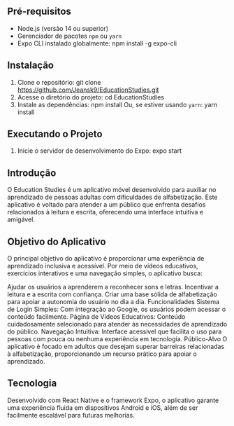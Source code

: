 
## Pré-requisitos <br>
- Node.js (versão 14 ou superior)
- Gerenciador de pacotes `npm` ou `yarn`
- Expo CLI instalado globalmente:
npm install -g expo-cli

## Instalação <br>
1. Clone o repositório:
git clone https://github.com/Jeansk9/EducationStudies.git
2. Acesse o diretório do projeto:
cd EducationStudies
3. Instale as dependências:
npm install
Ou, se estiver usando `yarn`:
yarn install
## Executando o Projeto <br>
1. Inicie o servidor de desenvolvimento do Expo:
expo start



## Introdução <br>
O Education Studies é um aplicativo móvel desenvolvido para auxiliar no aprendizado de pessoas adultas com dificuldades de alfabetização. Este aplicativo é voltado para atender a um público que enfrenta desafios relacionados à leitura e escrita, oferecendo uma interface intuitiva e amigável.

## Objetivo do Aplicativo <br>
O principal objetivo do aplicativo é proporcionar uma experiência de aprendizado inclusiva e acessível. Por meio de vídeos educativos, exercícios interativos e uma navegação simples, o aplicativo busca:

Ajudar os usuários a aprenderem a reconhecer sons e letras.
Incentivar a leitura e a escrita com confiança.
Criar uma base sólida de alfabetização para apoiar a autonomia do usuário no dia a dia.
Funcionalidades
Sistema de Login Simples: Com integração ao Google, os usuários podem acessar o conteúdo facilmente.
Página de Vídeos Educativos: Conteúdo cuidadosamente selecionado para atender às necessidades de aprendizado do público.
Navegação Intuitiva: Interface acessível que facilita o uso para pessoas com pouca ou nenhuma experiência em tecnologia.
Público-Alvo
O aplicativo é focado em adultos que desejam superar barreiras relacionadas à alfabetização, proporcionando um recurso prático para apoiar o aprendizado.

## Tecnologia <br>
Desenvolvido com React Native e o framework Expo, o aplicativo garante uma experiência fluida em dispositivos Android e iOS, além de ser facilmente escalável para futuras melhorias.

